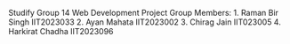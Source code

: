 Studify
Group 14 Web Development Project
Group Members: 1. Raman Bir Singh IIT2023033
               2. Ayan Mahata IIT2023002
			   3. Chirag Jain IIT023005	
			   4. Harkirat Chadha IIT2023096